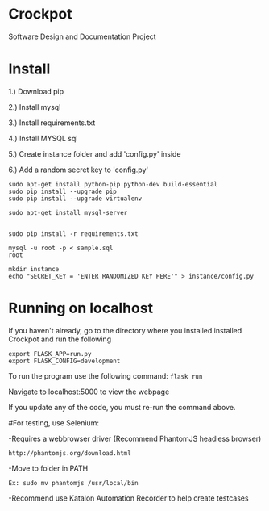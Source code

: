 # Crockpot
Software Design and Documentation Project




# Install
1.) Download pip

2.) Install mysql

3.) Install requirements.txt

4.) Install MYSQL sql

5.) Create instance folder and add 'config.py' inside

6.) Add a random secret key to 'config.py'
  ```
  sudo apt-get install python-pip python-dev build-essential
  sudo pip install --upgrade pip
  sudo pip install --upgrade virtualenv

  sudo apt-get install mysql-server


  sudo pip install -r requirements.txt

  mysql -u root -p < sample.sql
  root

  mkdir instance
  echo "SECRET_KEY = 'ENTER RANDOMIZED KEY HERE'" > instance/config.py
  ```


# Running on localhost
If you haven't already, go to the directory where you installed installed Crockpot and run the following
 ```
 export FLASK_APP=run.py
 export FLASK_CONFIG=development
  ```

To run the program use the following command: `flask run`

Navigate to localhost:5000 to view the webpage

If you update any of the code, you must re-run the command above.




#For testing, use Selenium:

  -Requires a webbrowser driver (Recommend PhantomJS headless browser)

    http://phantomjs.org/download.html

  -Move to folder in PATH

    Ex: sudo mv phantomjs /usr/local/bin

  -Recommend use Katalon Automation Recorder to help create testcases

